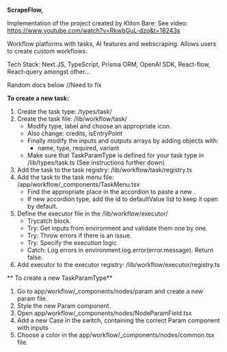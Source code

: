 **ScrapeFlow,**

Implementation of the project created by Kliton Bare:
See video: https://www.youtube.com/watch?v=RkwbGuL-dzo&t=18243s

Workflow platforms with tasks, AI features and webscraping.
Allows users to create custom workflows.

Tech Stack:
Next.JS, TypeScript, Prisma ORM, OpenAI SDK, React-flow, React-query amongst other...

Random docs below //Need to fix

**To create a new task:**

1. Create the task type: /types/task/
2. Create the task file: /lib/workflow/task/
   - Modify type, label and choose an appropriate icon.
   - Also change: credits, isEntryPoint
   - Finally modify the inputs and outputs arrays by adding objects with:
     - name, type, required, variant
   - Make sure that TaskParamType is defined for your task type in /lib/types/task.ts (See instructions further down)
3. Add the task to the task registry: /lib/workflow/task/registry.ts
4. Add the task to the task menu file: /app/workflow/\_components/TaskMenu.tsx
   - Find the appropriate place in the accordion to paste a new <TaskBtn>.
   - If new accordion type, add the id to defaultValue list to keep it open by default.
5. Define the executor file in the /lib/workflow/executor/
   - Trycatch block.
   - Try: Get inputs from environment and validate them one by one.
   - Try: Throw errors if there is an issue.
   - Try: Specify the execution logic
   - Catch: Log errors in environment.log.error(error.message). Return false.
6. Add executor to the executor registry: /lib/workflow/executor/registry.ts

** To create a new TaskParamType**

1. Go to app/workflow/\_components/nodes/param and create a new param file.
2. Style the new Param component.
3. Open app/workflow/\_components/nodes/NodeParamField.tsx
4. Add a new Case in the switch, containing the correct Param component with inputs
5. Choose a color in the app/workflow/\_components/nodes/common.tsx file.
